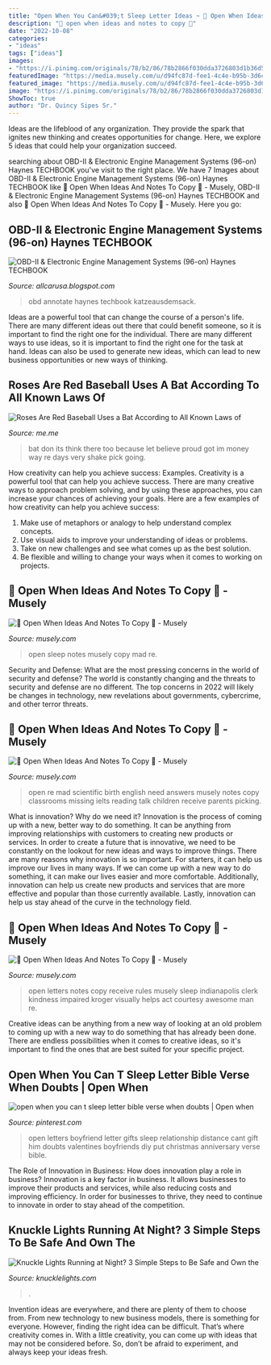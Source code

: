 ```yaml
---
title: "Open When You Can&#039;t Sleep Letter Ideas ~ 💌 Open When Ideas And Notes To Copy 💌"
description: "💌 open when ideas and notes to copy 💌"
date: "2022-10-08"
categories:
- "ideas"
tags: ["ideas"]
images:
- "https://i.pinimg.com/originals/78/b2/86/78b2866f030dda3726803d1b36d57343.jpg"
featuredImage: "https://media.musely.com/u/d94fc87d-fee1-4c4e-b95b-3d6ce05adf19.jpg"
featured_image: "https://media.musely.com/u/d94fc87d-fee1-4c4e-b95b-3d6ce05adf19.jpg"
image: "https://i.pinimg.com/originals/78/b2/86/78b2866f030dda3726803d1b36d57343.jpg"
ShowToc: true
author: "Dr. Quincy Sipes Sr."
---
```



Ideas are the lifeblood of any organization. They provide the spark that ignites new thinking and creates opportunities for change. Here, we explore 5 ideas that could help your organization succeed.

	

		
searching about OBD-II &amp; Electronic Engine Management Systems (96-on) Haynes TECHBOOK you've visit to the right place. We have 7 Images about OBD-II &amp; Electronic Engine Management Systems (96-on) Haynes TECHBOOK like 💌 Open When Ideas And Notes To Copy 💌 - Musely, OBD-II &amp; Electronic Engine Management Systems (96-on) Haynes TECHBOOK and also 💌 Open When Ideas And Notes To Copy 💌 - Musely. Here you go:
		
    
## OBD-II &amp; Electronic Engine Management Systems (96-on) Haynes TECHBOOK

<img loading=lazy src="https://images-na.ssl-images-amazon.com/images/I/91iu280-zlL.png" onerror="this.onerror=null;this.src='https://tse1.mm.bing.net/th?id=OIP.2yFKtUwQC69an6VR4gB6TAHaL2&amp;pid=15.1';" alt="OBD-II &amp; Electronic Engine Management Systems (96-on) Haynes TECHBOOK">

_Source: allcarusa.blogspot.com_

>obd annotate haynes techbook katzeausdemsack. 

	

Ideas are a powerful tool that can change the course of a person's life. There are many different ideas out there that could benefit someone, so it is important to find the right one for the individual. There are many different ways to use ideas, so it is important to find the right one for the task at hand. Ideas can also be used to generate new ideas, which can lead to new business opportunities or new ways of thinking.

    
## Roses Are Red Baseball Uses A Bat According To All Known Laws Of

<img loading=lazy src="https://pics.me.me/thumb_roses-are-red-baseball-uses-a-bat-according-to-all-63456477.png" onerror="this.onerror=null;this.src='https://tse2.mm.bing.net/th?id=OIP.Tk-cabqKL9HBoNfTTIU8cwAAAA&amp;pid=15.1';" alt="Roses Are Red Baseball Uses a Bat According to All Known Laws of">

_Source: me.me_

>bat don its think there too because let believe proud got im money way re days very shake pick going. 

	

How creativity can help you achieve success: Examples.
Creativity is a powerful tool that can help you achieve success. There are many creative ways to approach problem solving, and by using these approaches, you can increase your chances of achieving your goals. Here are a few examples of how creativity can help you achieve success: 
1. Make use of metaphors or analogy to help understand complex concepts.
2. Use visual aids to improve your understanding of ideas or problems.
3. Take on new challenges and see what comes up as the best solution.
4. Be flexible and willing to change your ways when it comes to working on projects.

    
## 💌 Open When Ideas And Notes To Copy 💌 - Musely

<img loading=lazy src="https://media.musely.com/u/06d53264-e912-47d5-9cf3-6fd3acf2d021.jpg" onerror="this.onerror=null;this.src='https://tse1.mm.bing.net/th?id=OIP._qWqLXdk1lBLtNN86Og3AQHaHE&amp;pid=15.1';" alt="💌 Open When Ideas And Notes To Copy 💌 - Musely">

_Source: musely.com_

>open sleep notes musely copy mad re. 

	

Security and Defense: What are the most pressing concerns in the world of security and defense?
The world is constantly changing and the threats to security and defense are no different. The top concerns in 2022 will likely be changes in technology, new revelations about governments, cybercrime, and other terror threats.

    
## 💌 Open When Ideas And Notes To Copy 💌 - Musely

<img loading=lazy src="https://media.musely.com/u/e7ecc704-b6b9-4086-badf-8c882802387a.jpg" onerror="this.onerror=null;this.src='https://tse1.mm.bing.net/th?id=OIP.6L9QNnImPe8qtTLmJiZTOwHaK-&amp;pid=15.1';" alt="💌 Open When Ideas And Notes To Copy 💌 - Musely">

_Source: musely.com_

>open re mad scientific birth english need answers musely notes copy classrooms missing ielts reading talk children receive parents picking. 

	

What is innovation? Why do we need it?
Innovation is the process of coming up with a new, better way to do something. It can be anything from improving relationships with customers to creating new products or services. In order to create a future that is innovative, we need to be constantly on the lookout for new ideas and ways to improve things.
There are many reasons why innovation is so important. For starters, it can help us improve our lives in many ways. If we can come up with a new way to do something, it can make our lives easier and more comfortable. Additionally, innovation can help us create new products and services that are more effective and popular than those currently available. Lastly, innovation can help us stay ahead of the curve in the technology field.

    
## 💌 Open When Ideas And Notes To Copy 💌 - Musely

<img loading=lazy src="https://media.musely.com/u/d94fc87d-fee1-4c4e-b95b-3d6ce05adf19.jpg" onerror="this.onerror=null;this.src='https://tse2.mm.bing.net/th?id=OIP.Vwts0W1zqU0qiR5U9PgUNQHaKv&amp;pid=15.1';" alt="💌 Open When Ideas And Notes To Copy 💌 - Musely">

_Source: musely.com_

>open letters notes copy receive rules musely sleep indianapolis clerk kindness impaired kroger visually helps act courtesy awesome man re. 

	

Creative ideas can be anything from a new way of looking at an old problem to coming up with a new way to do something that has already been done. There are endless possibilities when it comes to creative ideas, so it's important to find the ones that are best suited for your specific project.

    
## Open When You Can T Sleep Letter Bible Verse When Doubts | Open When

<img loading=lazy src="https://i.pinimg.com/originals/78/b2/86/78b2866f030dda3726803d1b36d57343.jpg" onerror="this.onerror=null;this.src='https://tse2.mm.bing.net/th?id=OIP.J-wyJaFqexC38jeKl0KE_QHaJ4&amp;pid=15.1';" alt="open when you can t sleep letter bible verse when doubts | Open when">

_Source: pinterest.com_

>open letters boyfriend letter gifts sleep relationship distance cant gift him doubts valentines boyfriends diy put christmas anniversary verse bible. 

	

The Role of Innovation in Business: How does innovation play a role in business?
Innovation is a key factor in business. It allows businesses to improve their products and services, while also reducing costs and improving efficiency. In order for businesses to thrive, they need to continue to innovate in order to stay ahead of the competition.

    
## Knuckle Lights Running At Night? 3 Simple Steps To Be Safe And Own The

<img loading=lazy src="http://cdn.shopify.com/s/files/1/2103/6017/articles/Running_at_night.8_grande.jpg?v=1587879706" onerror="this.onerror=null;this.src='https://tse2.mm.bing.net/th?id=OIP.e5fQhKE_BYhH4GaVFl_FhgHaHa&amp;pid=15.1';" alt="Knuckle Lights Running at Night? 3 Simple Steps to Be Safe and Own the">

_Source: knucklelights.com_

>. 

	

Invention ideas are everywhere, and there are plenty of them to choose from. From new technology to new business models, there is something for everyone. However, finding the right idea can be difficult. That’s where creativity comes in. With a little creativity, you can come up with ideas that may not be considered before. So, don’t be afraid to experiment, and always keep your ideas fresh.


